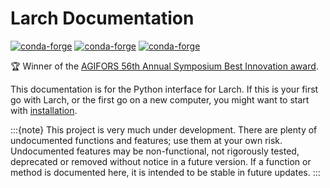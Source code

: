 # Larch Documentation

[![conda-forge](https://img.shields.io/conda/vn/conda-forge/larch.svg)](https://anaconda.org/conda-forge/larch)
[![conda-forge](https://img.shields.io/conda/dn/conda-forge/larch)](https://anaconda.org/conda-forge/larch)
[![conda-forge](https://img.shields.io/azure-devops/build/wire-paladin/larch/jpn--.larch/master)](https://dev.azure.com/wire-paladin/larch/_build?definitionId=1&_a=summary&repositoryFilter=1&branchFilter=5%2C5%2C5%2C5%2C5%2C5)

🏆︁ Winner of the [AGIFORS 56th Annual Symposium Best Innovation award](http://agifors.org/Symposium>).

This documentation is for the Python interface for Larch. If this is your first go
with Larch, or the first go on a new computer, you might want to start with [installation](installation).

:::{note}
This project is very much under development.  There are plenty of undocumented functions
and features; use them at your own risk.  Undocumented features may be non-functional,
not rigorously tested, deprecated or removed without notice in a future version.  If a
function or method is documented here, it is intended to be stable in future updates.
:::
